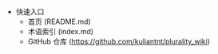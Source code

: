 * 快速入口
  * 首页 (README.md)
  * 术语索引 (index.md)
  * GitHub 仓库 (https://github.com/kuliantnt/plurality_wiki)
